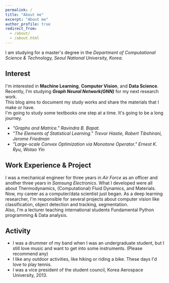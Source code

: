 ```yaml
---
permalink: /
title: "About me"
excerpt: "About me"
author_profile: true
redirect_from:
  - /about/
  - /about.html
---
```



I am studying for a master's degree in the *Department of Computational Science & Technology, Seoul National University, Korea.*

## Interest

I'm interested in **Machine Learning**, **Computer Vision**, and **Data Science**.    
Recently, I'm studying ***Graph Neural Network(GNN)*** for my next research work.    
This blog aims to document my study works and share the materials that I make or have.    
I'm going to study some textbooks one step at a time. It's going to be a long journey.    

- *"Graphs and Matrice." Ravindra B. Bapat.*
- *"The Elements of Statistical Learning." Trevor Hastie, Robert Tibshirani, Jerome Friedman*
- *"Large-scale Convex Optimization via Monotone Operator." Ernest K. Ryu, Wotao Yin*

## Work Experience & Project

I was a mechanical engineer for three years in *Air Force* as an officer and another three years in *Samsung Electronics*. What I developed were all about Thermodynamics, (Computational) Fluid Dynamics, and Materials.    
Now, my career as a computer/data scientist just began. As a deep learning researcher, I'm responsible for several projects about computer vision like classification, object detection and tracking, segmentation.    
Also, I'm a lecturer teaching international students Fundamental Python programming & Data analysis.         

## Activity

- I was a drummer of my band when I was an undergraduate student, but I still love music and want to get into some instruments. (Please recommend any)    
- I like any outdoor activities, like hiking or riding a bike. These days I'd love to play tennis.     
- I was a vice president of the student council, Korea Aerospace University, 2013.     
